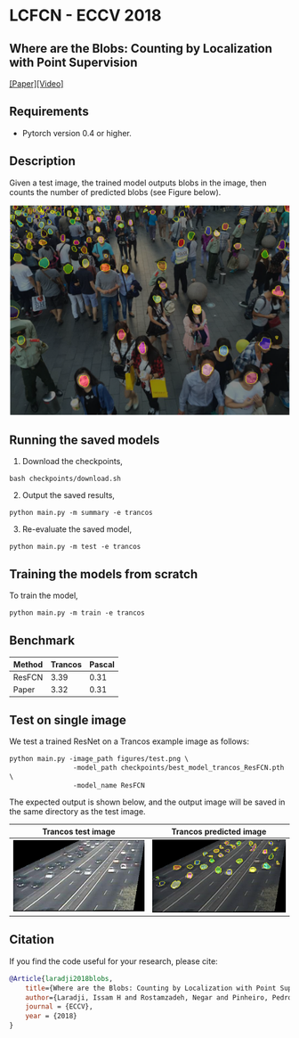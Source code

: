 # LCFCN - ECCV 2018
## Where are the Blobs: Counting by Localization with Point Supervision
[[Paper]](https://arxiv.org/abs/1807.09856)[[Video]](https://youtu.be/DHKD8LGvX6c)

## Requirements

- Pytorch version 0.4 or higher.

## Description
Given a test image, the trained model outputs blobs in the image, then counts the number of predicted blobs (see Figure below).

![Shanghai test image](figures/shanghai.png)


## Running the saved models

1. Download the checkpoints,
```
bash checkpoints/download.sh
```

2. Output the saved results,

```
python main.py -m summary -e trancos
```

3. Re-evaluate the saved model,

```
python main.py -m test -e trancos
```


## Training the models from scratch

To train the model,

```
python main.py -m train -e trancos
```


## Benchmark

| Method           | Trancos | Pascal|
|------------------|---------|-------|
| ResFCN           | 3.39    | 0.31   |  
| Paper            | 3.32    | 0.31   | 


## Test on single image

We test a trained ResNet on a Trancos example image as follows:

```
python main.py -image_path figures/test.png \
                -model_path checkpoints/best_model_trancos_ResFCN.pth \
                -model_name ResFCN
```

The expected output is shown below, and the output image will be saved in the same directory as the test image.

Trancos test image           |  Trancos predicted image
:-------------------------:|:-------------------------:
![Trancos test image](figures/test.png) |  ![Trancos pred image](figures/test.png_blobs_count:32.png)





## Citation 
If you find the code useful for your research, please cite:

```bibtex
@Article{laradji2018blobs,
    title={Where are the Blobs: Counting by Localization with Point Supervision},
    author={Laradji, Issam H and Rostamzadeh, Negar and Pinheiro, Pedro O and Vazquez, David and Schmidt, Mark},
    journal = {ECCV},
    year = {2018}
}
```
